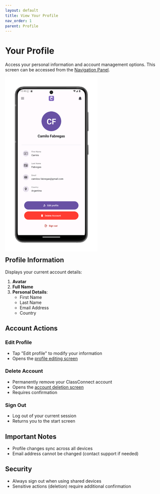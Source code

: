 ```yaml
---
layout: default
title: View Your Profile
nav_order: 1
parent: Profile
---
```


# Your Profile

Access your personal information and account management options. This screen can be accessed from the [Navigation Panel](/app-manual/app-navigation/drawer).

<p style="clear:both;"></p>
<img src="assets/profile.png" alt="Profile Screen" style="width:300px; float:left; margin-right:15px;"/>
<p style="clear:both;"></p>

## Profile Information

Displays your current account details:

1. **Avatar**
2. **Full Name**
3. **Personal Details**:
   - First Name
   - Last Name
   - Email Address
   - Country

## Account Actions

### Edit Profile
- Tap "Edit profile" to modify your information
- Opens the [profile editing screen](/app-manual/profile/profile-edit)

### Delete Account
- Permanently remove your ClassConnect account
- Opens the [account deletion screen](/app-manual/profile/profile-delete)
- Requires confirmation

### Sign Out
- Log out of your current session
- Returns you to the start screen

## Important Notes

- Profile changes sync across all devices
- Email address cannot be changed (contact support if needed)

## Security

- Always sign out when using shared devices
- Sensitive actions (deletion) require additional confirmation